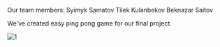 Our team members:
Syimyk Samatov
Tilek Kulanbekov
Beknazar Saitov

We've created easy ping pong game for our final project.

![1](https://user-images.githubusercontent.com/72540435/102785467-3b291380-43c8-11eb-88ac-6a18f7e15efb.PNG)
